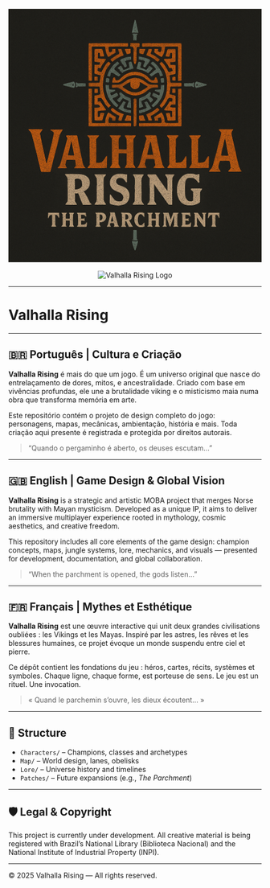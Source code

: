 ![Valhalla Rising Logo](https://raw.githubusercontent.com/ValhallaRising1974/GAME-DESIGN/main/logo/Valhalla_Rising_Logo_A4_2.png)
<p align="center">
  <img src="assets/logo.png" alt="Valhalla Rising Logo" width="500"/>
</p>

---

# Valhalla Rising

---

## 🇧🇷 Português | Cultura e Criação

**Valhalla Rising** é mais do que um jogo. É um universo original que nasce do entrelaçamento de dores, mitos, e ancestralidade. Criado com base em vivências profundas, ele une a brutalidade viking e o misticismo maia numa obra que transforma memória em arte.

Este repositório contém o projeto de design completo do jogo: personagens, mapas, mecânicas, ambientação, história e mais. Toda criação aqui presente é registrada e protegida por direitos autorais.

> “Quando o pergaminho é aberto, os deuses escutam…”

---

## 🇬🇧 English | Game Design & Global Vision

**Valhalla Rising** is a strategic and artistic MOBA project that merges Norse brutality with Mayan mysticism. Developed as a unique IP, it aims to deliver an immersive multiplayer experience rooted in mythology, cosmic aesthetics, and creative freedom.

This repository includes all core elements of the game design: champion concepts, maps, jungle systems, lore, mechanics, and visuals — presented for development, documentation, and global collaboration.

> “When the parchment is opened, the gods listen…”

---

## 🇫🇷 Français | Mythes et Esthétique

**Valhalla Rising** est une œuvre interactive qui unit deux grandes civilisations oubliées : les Vikings et les Mayas. Inspiré par les astres, les rêves et les blessures humaines, ce projet évoque un monde suspendu entre ciel et pierre.

Ce dépôt contient les fondations du jeu : héros, cartes, récits, systèmes et symboles. Chaque ligne, chaque forme, est porteuse de sens. Le jeu est un rituel. Une invocation.

> « Quand le parchemin s’ouvre, les dieux écoutent... »

---

## 📁 Structure

- `Characters/` – Champions, classes and archetypes
- `Map/` – World design, lanes, obelisks
- `Lore/` – Universe history and timelines
- `Patches/` – Future expansions (e.g., *The Parchment*)

---

## 🛡️ Legal & Copyright

This project is currently under development. All creative material is being registered with Brazil’s National Library (Biblioteca Nacional) and the National Institute of Industrial Property (INPI).

---

© 2025 Valhalla Rising — All rights reserved.
